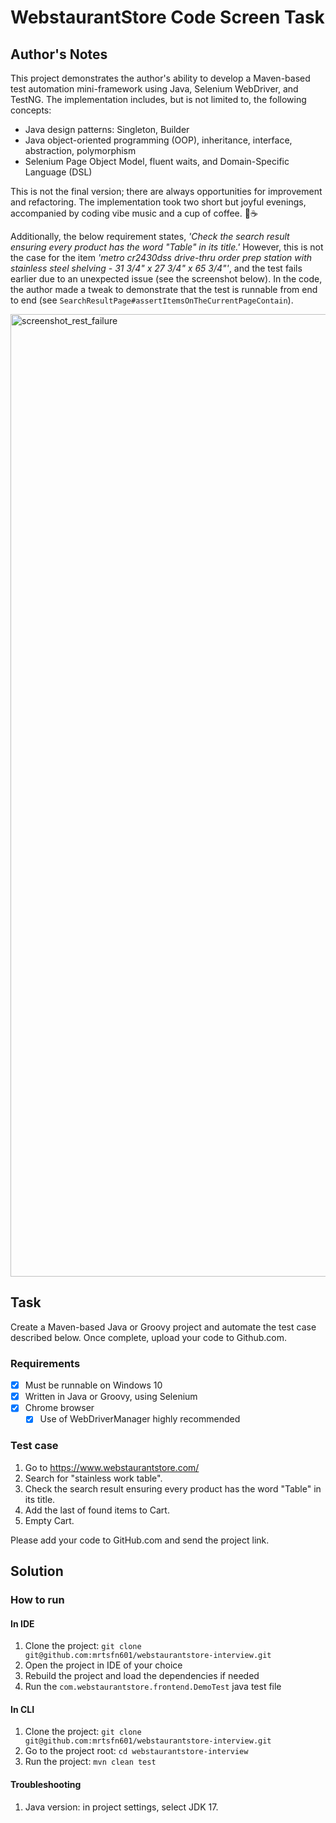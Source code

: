 # WebstaurantStore Code Screen Task

## Author's Notes

This project demonstrates the author's ability to develop a Maven-based test automation mini-framework using Java, Selenium WebDriver, and TestNG. The implementation includes, but is not limited to, the following concepts:

* Java design patterns: Singleton, Builder
* Java object-oriented programming (OOP), inheritance, interface, abstraction, polymorphism
* Selenium Page Object Model, fluent waits, and Domain-Specific Language (DSL)

This is not the final version; there are always opportunities for improvement and refactoring. The implementation took two short but joyful evenings, accompanied by coding vibe music and a cup of coffee. 🎵☕

Additionally, the below requirement states, _'Check the search result ensuring every product has the word "Table" in its title.'_ However, this is not the case for the item _'metro cr2430dss drive-thru order prep station with stainless steel shelving - 31 3/4" x 27 3/4" x 65 3/4"'_, and the test fails earlier due to an unexpected issue (see the screenshot below). In the code, the author made a tweak to demonstrate that the test is runnable from end to end (see `SearchResultPage#assertItemsOnTheCurrentPageContain`).

<img width="1540" alt="screenshot_rest_failure" src="https://github.com/mrtsfn601/webstaurantstore-interview/assets/80962941/65a46d23-c74b-441f-a6ba-82dbdc1f09b9">

## Task

Create a Maven-based Java or Groovy project and automate the test case described below. Once
complete, upload your code to Github.com.

### Requirements
- [x] Must be runnable on Windows 10
- [x] Written in Java or Groovy, using Selenium
- [x] Chrome browser
  - [x] Use of WebDriverManager highly recommended

### Test case

1. Go to https://www.webstaurantstore.com/
1. Search for "stainless work table".
1. Check the search result ensuring every product has the word "Table" in its title.
1. Add the last of found items to Cart.
1. Empty Cart.

Please add your code to GitHub.com and send the project link.

## Solution

### How to run

#### In IDE

1. Clone the project: `git clone git@github.com:mrtsfn601/webstaurantstore-interview.git`
1. Open the project in IDE of your choice
1. Rebuild the project and load the dependencies if needed
1. Run the `com.webstaurantstore.frontend.DemoTest` java test file

#### In CLI

1. Clone the project: `git clone git@github.com:mrtsfn601/webstaurantstore-interview.git`
1. Go to the project root: `cd webstaurantstore-interview`
1. Run the project: `mvn clean test`

#### Troubleshooting

1. Java version: in project settings, select JDK 17.
